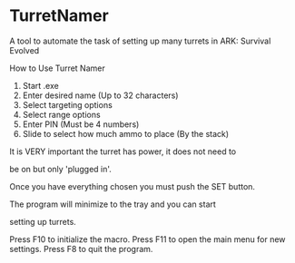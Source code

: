 # TurretNamer
A tool to automate the task of setting up many turrets in ARK: Survival Evolved

How to Use Turret Namer

1. Start .exe
2. Enter desired name (Up to 32 characters)
3. Select targeting options
4. Select range options
5. Enter PIN (Must be 4 numbers)
6. Slide to select how much ammo to place (By the stack)

It is VERY important the turret has power, it does not need to 

be on but only 'plugged in'. 

Once you have everything chosen you must push the SET button. 

The program will minimize to the tray and you can start 

setting up turrets.

Press F10 to initialize the macro.
Press F11 to open the main menu for new settings.
Press F8 to quit the program.
